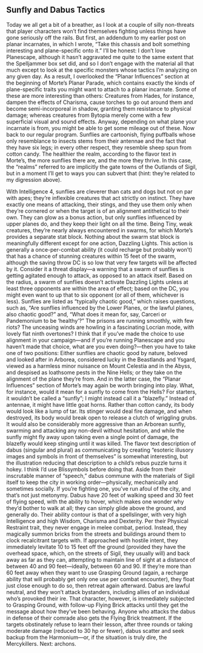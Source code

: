 ## Sunfly and Dabus Tactics


Today we all get a bit of a breather, as I look at a couple of silly non-threats that player characters won’t find themselves fighting unless things have gone seriously off the rails.
But first, an addendum to my earlier post on planar incarnates, in which I wrote, “Take this chassis and bolt something interesting and plane-specific onto it.” I’ll be honest: I don’t love Planescape, although it hasn’t aggravated me quite to the same extent that the Spelljammer box set did, and so I don’t engage with the material all that much except to look at the specific monsters whose tactics I’m analyzing on any given day. As a result, I overlooked the “Planar Influences” section at the beginning of Morte’s Planar Parade, which contains exactly the kinds of plane-specific traits you might want to attach to a planar incarnate. Some of these are more interesting than others: Creatures from Hades, for instance, dampen the effects of Charisma, cause torches to go out around them and become semi-incorporeal in shadow, granting them resistance to physical damage; whereas creatures from Bytopia merely come with a few superficial visual and sound effects. Anyway, depending on what plane your incarnate is from, you might be able to get some mileage out of these.
Now back to our regular program.
Sunflies are cartoonish, flying puffballs whose only resemblance to insects stems from their antennae and the fact that they have six legs; in every other respect, they resemble sheep spun from cotton candy. The healthier the realm, according to the flavor text in Morte’s, the more sunflies there are, and the more they thrive. In this case, the “realms” referred to are implicitly the gate towns of the Outlands of Sigil, but in a moment I’ll get to ways you can subvert that (hint: they’re related to my digression above).

With Intelligence 4, sunflies are cleverer than cats and dogs but not on par with apes; they’re inflexible creatures that act strictly on instinct. They have exactly one means of attacking, their stings, and they use them only when they’re cornered or when the target is of an alignment antithetical to their own. They can glow as a bonus action, but only sunflies influenced by upper planes do, and they keep their light on all the time.
Being Tiny, weak creatures, they’re nearly always encountered in swarms, for which Morte’s provides a separate stat block. Nothing about the swarm stat block is meaningfully different except for one action, Dazzling Lights. This action is generally a once-per-combat ability (it could recharge but probably won’t) that has a chance of stunning creatures within 15 feet of the swarm, although the saving throw DC is so low that very few targets will be affected by it. Consider it a threat display—a warning that a swarm of sunflies is getting agitated enough to attack, as opposed to an attack itself. Based on the radius, a swarm of sunflies doesn’t activate Dazzling Lights unless at least three opponents are within the area of effect; based on the DC, you might even want to up that to six opponent (or all of them, whichever is less).
Sunflies are listed as “typically chaotic good,” which raises questions, such as, “Are sunflies influenced by the Lower Planes, or the lawful planes, also chaotic good?” and, “What does it mean for, say, Carceri or Pandemonium to be ‘healthy’?” The prisons are running smoothly, with few riots? The unceasing winds are howling in a fascinating Locrian mode, with lovely flat ninth overtones?
I think that if you’ve made the choice to use alignment in your campaign—and if you’re running Planescape and you haven’t made that choice, what are you even doing?—then you have to take one of two positions: Either sunflies are chaotic good by nature, beloved and looked after in Arborea, considered lucky in the Beastlands and Ysgard, viewed as a harmless minor nuisance on Mount Celestia and in the Abyss, and despised as loathsome pests in the Nine Hells; or they take on the alignment of the plane they’re from. And in the latter case, the “Planar Influences” section of Morte’s may again be worth bringing into play.
What, for instance, would it mean for a sunfly to come from the Hells? For starters, it wouldn’t be called a “sunfly”; I might instead call it a “blazefly.” Instead of antennae, it might have little goat horns. Rather than cotton candy, its body would look like a lump of tar. Its stinger would deal fire damage, and when destroyed, its body would break open to release a clutch of wriggling grubs. It would also be considerably more aggressive than an Arborean sunfly, swarming and attacking any non-devil without hesitation, and while the sunfly might fly away upon taking even a single point of damage, the blazefly would keep stinging until it was killed.
The flavor text description of dabus (singular and plural) as communicating by creating “esoteric illusory images and symbols in front of themselves” is somewhat interesting, but the illustration reducing that description to a child’s rebus puzzle turns it hokey. I think I’d use Blissymbols before doing that. Aside from their inscrutable manner of “speech,” dabus commune with the materials of Sigil itself to keep the city in working order—physically, mechanically and sometimes socially. If you’re fighting one, you’ve run afoul of the city, and that’s not just metonymy.
Dabus have 20 feet of walking speed and 30 feet of flying speed, with the ability to hover, which makes one wonder why they’d bother to walk at all; they can simply glide above the ground, and generally do. Their ability contour is that of a spellslinger, with very high Intelligence and high Wisdom, Charisma and Dexterity. Per their Physical Restraint trait, they never engage in melee combat, period. Instead, they magically summon bricks from the streets and buildings around them to clock recalcitrant targets with. If approached with hostile intent, they immediately levitate 10 to 15 feet off the ground (provided they have the overhead space, which, on the streets of Sigil, they usually will) and back away as far as they can, attempting to maintain line of sight at a distance of between 40 and 90 feet—ideally, between 60 and 90. If they’re more than 60 feet away when they want to use Grasping Ground (again, a recharge ability that will probably get only one use per combat encounter), they float just close enough to do so, then retreat again afterward.
Dabus are lawful neutral, and they won’t attack bystanders, including allies of an individual who’s provoked their ire. That character, however, is immediately subjected to Grasping Ground, with follow-up Flying Brick attacks until they get the message about how they’ve been behaving. Anyone who attacks the dabus in defense of their comrade also gets the Flying Brick treatment. If the targets obstinately refuse to learn their lesson, after three rounds or taking moderate damage (reduced to 30 hp or fewer), dabus scatter and seek backup from the Harmonium—or, if the situation is truly dire, the Mercykillers.
Next: archons.
